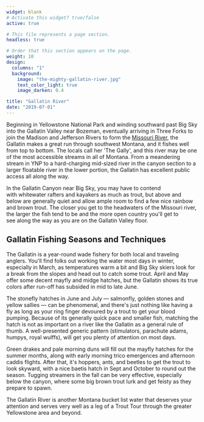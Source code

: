 ```yaml
---
widget: blank
# Activate this widget? true/false
active: true

# This file represents a page section.
headless: true

# Order that this section appears on the page.
weight: 10
design:
  columns: "1"
  background:
    image: "the-mighty-gallatin-river.jpg"
    text_color_light: true
    image_darken: 0.4

title: "Gallatin River"
date: "2019-07-01"
---
```


Beginning in Yellowstone National Park and winding southward past Big Sky into the Gallatin Valley near Bozeman, eventually arriving in Three Forks to join the Madison and Jefferson Rivers to form the [Missouri River](#missouri-river), the Gallatin makes a great run through southwest Montana, and it fishes well from top to bottom. The locals call her 'The Gally', and this river may be one of the most accessible streams in all of Montana. From a meandering stream in YNP to a hard-charging mid-sized river in the canyon section to a larger floatable river in the lower portion, the Gallatin has excellent public access all along the way.

In the Gallatin Canyon near Big Sky, you may have to contend with whitewater rafters and kayakers as much as trout, but above and below are generally quiet and allow ample room to find a few nice rainbow and brown trout. The closer you get to the headwaters of the Missouri river, the larger the fish tend to be and the more open country you'll get to see along the way as you are on the Gallatin Valley floor. 

## Gallatin Fishing Seasons and Techniques

The Gallatin is a year-round wade fishery for both local and traveling anglers. You'll find folks out working the water most days in winter, especially in March, as temperatures warm a bit and Big Sky skiers look for a break from the slopes and head out to catch some trout. April and May offer some decent mayfly and midge hatches, but the Gallatin shows its true colors after run-off has subsided in mid to late June.

The stonefly hatches in June and July — salmonfly, golden stones and yellow sallies — can be phenomenal, and there's just nothing like having a fly as long as your ring finger devoured by a trout to get your blood pumping. Because of its generally quick pace and smaller fish, matching the hatch is not as important on a river like the Gallatin as a general rule of thumb. A well-presented generic pattern (stimulators, parachute adams, humpys, royal wulffs), will get you plenty of attention on most days.

Green drakes and pale morning duns will fill out the mayfly hatches for the summer months, along with early morning trico emergences and afternoon caddis flights. After that, it's hoppers, ants, and beetles to get the trout to look skyward, with a nice baetis hatch in Sept and October to round out the season. Tugging streamers in the fall can be very effective, especially below the canyon, where some big brown trout lurk and get feisty as they prepare to spawn.

The Gallatin River is another Montana bucket list water that deserves your attention and serves very well as a leg of a Trout Tour through the greater Yellowstone area and beyond.
